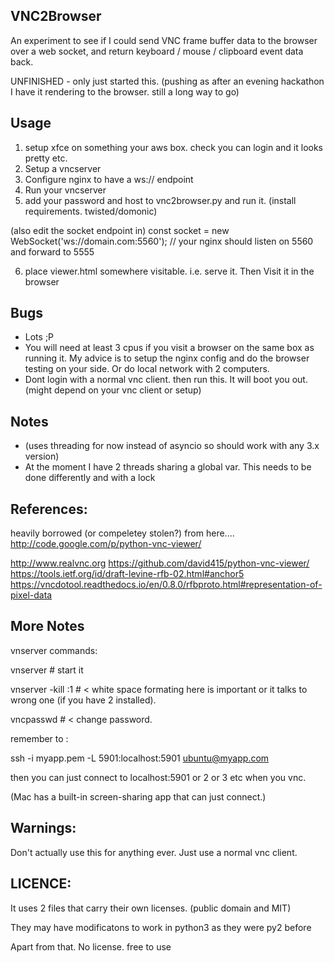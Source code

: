 VNC2Browser
-----------

An experiment to see if I could send VNC frame buffer data to the browser over a web socket,
and return keyboard / mouse / clipboard event data back.

UNFINISHED - only just started this. 
(pushing as after an evening hackathon I have it rendering to the browser. still a long way to go)


Usage
-----

1. setup xfce on something your aws box. check you can login and it looks pretty etc.
2. Setup a vncserver
3. Configure nginx to have a ws:// endpoint
4. Run your vncserver
5. add your password and host to vnc2browser.py and run it. (install requirements. twisted/domonic)

(also edit the socket endpoint in)
const socket = new WebSocket('ws://domain.com:5560'); // your nginx should listen on 5560 and forward to 5555

6. place viewer.html somewhere visitable. i.e. serve it. Then Visit it in the browser


Bugs
---------
- Lots ;P
- You will need at least 3 cpus if you visit a browser on the same box as running it. My advice is to setup the nginx config and do the browser testing on your side. Or do local network with 2 computers.
- Dont login with a normal vnc client. then run this. It will boot you out. (might depend on your vnc client or setup)


Notes
---------
- (uses threading for now instead of asyncio so should work with any 3.x version)
- At the moment I have 2 threads sharing a global var. This needs to be done differently and with a lock


References:
-----------
heavily borrowed (or compeletey stolen?) from here.... http://code.google.com/p/python-vnc-viewer/

  http://www.realvnc.org
  https://github.com/david415/python-vnc-viewer/
  https://tools.ietf.org/id/draft-levine-rfb-02.html#anchor5
  https://vncdotool.readthedocs.io/en/0.8.0/rfbproto.html#representation-of-pixel-data



More Notes
----------

vnserver commands:


vnserver  # start it


vnserver -kill :1  # < white space formating here is important or it talks to wrong one (if you have 2 installed).


vncpasswd  # < change password. 


remember to :


ssh -i myapp.pem -L 5901:localhost:5901 ubuntu@myapp.com

then you can just connect to localhost:5901 or 2 or 3 etc when you vnc.

(Mac has a built-in screen-sharing app that can just connect.)




Warnings:
-----------

Don't actually use this for anything ever. Just use a normal vnc client.



LICENCE:
-----------
It uses 2 files that carry their own licenses. (public domain and MIT)

They may have modificatons to work in python3 as they were py2 before

Apart from that. No license. free to use